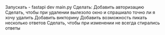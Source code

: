 Запускать - fastapi dev main.py
Сделать:
Добавить авторизацию
Сделать, чтобы при удалении вылезоло окно и спрашиало точно ли я хочу удалить
Добавить викторину
Добавить возможность пикать несколько ответов
Сделать, чтобы при изменении не всегда стирались ответы